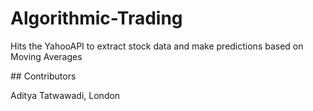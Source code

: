 # Algorithmic-Trading

Hits the YahooAPI to extract stock data and make predictions based on Moving Averages

## Contributors

Aditya Tatwawadi, London
